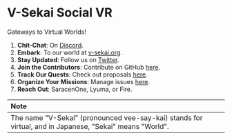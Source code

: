 # V-Sekai Social VR

Gateways to Virtual Worlds!

1.  **Chit-Chat**: On [Discord](https://discord.gg/7BQDHesck8).
2.  **Embark**: To our world at [v-sekai.org](https://v-sekai.org).
3.  **Stay Updated**: Follow us on [Twitter](https://twitter.com/VSekaiOfficial).
4.  **Join the Contributors**: Contribute on GitHub [here](https://github.com/V-Sekai).
5.  **Track Our Quests**: Check out proposals [here](https://github.com/V-Sekai/manuals/issues).
6.  **Organize Your Missions**: Manage issues [here](https://github.com/V-Sekai/v-sekai-game/issues).
7.  **Reach Out**: SaracenOne, Lyuma, or Fire.

| Note                                                                                                                               |
| :--------------------------------------------------------------------------------------------------------------------------------- |
| The name "V-Sekai" (pronounced vee-say-kai) stands for virtual, and in Japanese, "Sekai" means "World". |
